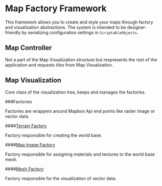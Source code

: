 # Map Factory Framework

This framework allows you to create and style your maps through factory and visualization abstractions. The system is intended to be designer-friendly by serializing configuration settings in `ScriptableObjects`.

## Map Controller

Not a part of the Map Visualization structure but respresents the rest of the application and requests tiles from Map Visualization.

## Map Visualization

Core class of the visualization tree, keeps and manages the factories.

###Factories

Factories are wrappers around Mapbox Api end points like raster image or vector data.

####[Terrain Factory](MeshGeneration/Factories/TerrainFactory.md)

Factory responsible for creating the world base.

####[Map Image Factory](MeshGeneration/Factories/MapImageFactory.md)

Factory responsible for assigning materials and textures to the world base mesh.

####[Mesh Factory](MeshGeneration/Factories/MeshFactory.md)

Factory responsible for the visualization of vector data.